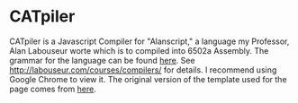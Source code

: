 CATpiler
========

CATpiler is a Javascript Compiler for "Alanscript," a language my Professor, 
Alan Labouseur worte which is to compiled into 6502a Assembly. 
The grammar for the language can be found [here](https://github.com/w0jnar/CATpiler/blob/master/grammar.pdf/). 
See http://labouseur.com/courses/compilers/ for details. I recommend using Google Chrome to view it. 
The original version of the template used for the page comes from [here](http://html5up.net/). 
